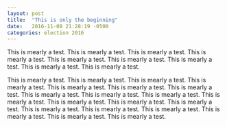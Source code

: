 ```yaml
---
layout: post
title:  "This is only the beginning"
date:   2016-11-08 21:28:19 -0500
categories: election 2016
---
```


This is mearly a test. This is mearly a test. This is mearly a test. This is mearly a test. This is mearly a test. This is mearly a test. This is mearly a test. This is mearly a test. This is mearly a test.

This is mearly a test. This is mearly a test. This is mearly a test. This is mearly a test. This is mearly a test. This is mearly a test. This is mearly a test. This is mearly a test. This is mearly a test. This is mearly a test. This is mearly a test. This is mearly a test. This is mearly a test. This is mearly a test. This is mearly a test. This is mearly a test. This is mearly a test. This is mearly a test. This is mearly a test. This is mearly a test. 
